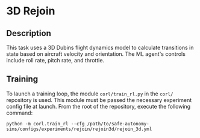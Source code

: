 # 3D Rejoin

## Description

This task uses a 3D Dubins flight dynamics model to calculate
transitions in state based on aircraft velocity and orientation. 
The ML agent's controls include roll rate, pitch rate, and throttle. 

## Training

To launch a training loop, the module `corl/train_rl.py` in the `corl/` repository 
is used. This module must be passed the necessary experiment config file at launch. 
From the root of the repository, execute the following command:

```commandline
python -m corl.train_rl --cfg /path/to/safe-autonomy-sims/configs/experiments/rejoin/rejoin3d/rejoin_3d.yml
```